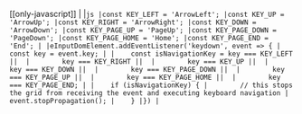 [[only-javascript]]
|
|```js
|const KEY_LEFT = 'ArrowLeft';
|const KEY_UP = 'ArrowUp';
|const KEY_RIGHT = 'ArrowRight';
|const KEY_DOWN = 'ArrowDown';
|const KEY_PAGE_UP = 'PageUp';
|const KEY_PAGE_DOWN = 'PageDown';
|const KEY_PAGE_HOME = 'Home';
|const KEY_PAGE_END = 'End';
|
|eInputDomElement.addEventListener('keydown', event => {
|    const key = event.key;
|
|    const isNavigationKey = key === KEY_LEFT || 
|        key === KEY_RIGHT || 
|        key === KEY_UP || 
|        key === KEY_DOWN || 
|        key === KEY_PAGE_DOWN || 
|        key === KEY_PAGE_UP || 
|        key === KEY_PAGE_HOME || 
|        key === KEY_PAGE_END;
|
|    if (isNavigationKey) {
|        // this stops the grid from receiving the event and executing keyboard navigation
|        event.stopPropagation();
|    }
|})
|```
